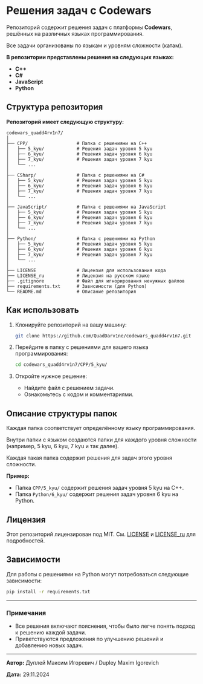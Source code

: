 # Решения задач с Codewars

Репозиторий содержит решения задач с платформы **Codewars**, решённых на различных языках программирования.

Все задачи организованы по языкам и уровням сложности (катам).

**В репозитории представлены решения на следующих языках:**

- **C++**
- **C#**
- **JavaScript**
- **Python**

## Структура репозитория

**Репозиторий имеет следующую структуру:**

```
codewars_quadd4rv1n7/
│
├── CPP/                  # Папка с решениями на C++
│   ├── 5_kyu/            # Решения задач уровня 5 kyu
│   ├── 6_kyu/            # Решения задач уровня 6 kyu
│   ├── 7_kyu/            # Решения задач уровня 7 kyu
│   └── ...
│
├── CSharp/               # Папка с решениями на C#
│   ├── 5_kyu/            # Решения задач уровня 5 kyu
│   ├── 6_kyu/            # Решения задач уровня 6 kyu
│   ├── 7_kyu/            # Решения задач уровня 7 kyu
│   └── ...
│
├── JavaScript/           # Папка с решениями на JavaScript
│   ├── 5_kyu/            # Решения задач уровня 5 kyu
│   ├── 6_kyu/            # Решения задач уровня 6 kyu
│   ├── 7_kyu/            # Решения задач уровня 7 kyu
│   └── ...
│
├── Python/               # Папка с решениями на Python
│   ├── 5_kyu/            # Решения задач уровня 5 kyu
│   ├── 6_kyu/            # Решения задач уровня 6 kyu
│   ├── 7_kyu/            # Решения задач уровня 7 kyu
│   └── ...
│
├── LICENSE               # Лицензия для использования кода
├── LICENSE_ru            # Лицензия на русском языке
├── .gitignore            # Файл для игнорирования ненужных файлов
├── requirements.txt      # Зависимости (для Python)
└── README.md             # Описание репозитория
```

## Как использовать

1. Клонируйте репозиторий на вашу машину:
   ```bash
   git clone https://github.com/QuadDarv1ne/codewars_quadd4rv1n7.git
   ```

2. Перейдите в папку с решениями для вашего языка программирования:
   ```bash
   cd codewars_quadd4rv1n7/CPP/5_kyu/
   ```

3. Откройте нужное решение:
   - Найдите файл с решением задачи.
   - Ознакомьтесь с кодом и комментариями.

## Описание структуры папок

Каждая папка соответствует определённому языку программирования.

Внутри папки с языком создаются папки для каждого уровня сложности (например, 5 kyu, 6 kyu, 7 kyu и так далее).

Каждая такая папка содержит решения для задач этого уровня сложности.

**Пример:**

- Папка `CPP/5_kyu/` содержит решения задач уровня 5 kyu на C++.
- Папка `Python/6_kyu/` содержит решения задач уровня 6 kyu на Python.

## Лицензия

Этот репозиторий лицензирован под MIT. См. [LICENSE](LICENSE) и [LICENSE_ru](LICENSE_ru) для подробностей.

## Зависимости

Для работы с решениями на Python могут потребоваться следующие зависимости:

```bash
pip install -r requirements.txt
```

---

### Примечания

- Все решения включают пояснения, чтобы было легче понять подход к решению каждой задачи.
- Приветствуются предложения по улучшению решений и добавлению новых задач.

---

**Автор:** Дуплей Максим Игоревич / Dupley Maxim Igorevich

**Дата:** 29.11.2024
